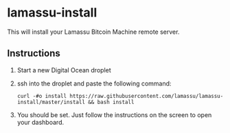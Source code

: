 lamassu-install
===============

This will install your Lamassu Bitcoin Machine remote server.

Instructions
------------

1. Start a new Digital Ocean droplet
2. ssh into the droplet and paste the following command:

    ```
    curl -#o install https://raw.githubusercontent.com/lamassu/lamassu-install/master/install && bash install
    ```

3. You should be set. Just follow the instructions on the screen to open your dashboard.
